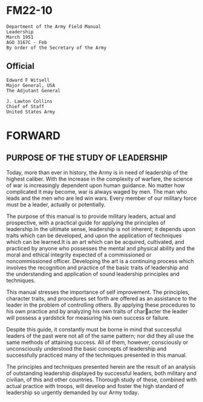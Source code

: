 # FM22-10

```
Department of the Army Field Manual
Leadership
March 1951
AGO 3167C - Feb
By order of the Secretary of the Army
```

## Official

```
Edward F Witsell
Major General, USA
The Adjutant General
```

```
J. Lawton Collins
Chief of Staff
United States Army
```

# FORWARD

## PURPOSE OF THE STUDY OF LEADERSHIP

Today, more than ever in history, the Army is in need of leadership of the highest caliber. With the increase in the complexity of warfare, the science of war is increasingly dependent upon human guidance. No matter how complicated it may become, war is always waged by men. The man who leads and the men who are led win wars. Every member of our military force must be a leader, actually or potentially.

The purpose of this manual is to provide military leaders, actual and prospective, with a practical guide for applying the principles of leadership.In the ultimate sense, leadership is not inherent; it depends upon traits which can be developed, and upon the application of techniques which can be learned.It is an art which can be acquired, cultivated, and practiced by anyone who possesses the mental and physical ability and the moral and ethical integrity expected of a commissioned or noncommissioned officer. Developing the art is a continuing process which involves the recognition and practice of the basic traits of leadership and the understanding and application of sound leadership principles and techniques.

This manual stresses the importance of self improvement. The principles, character traits, and procedures set forth are offered as an assistance to the leader in the problem of controlling others. By applying these procedures to his own practice and by analyzing his own traits of character the leader will possess a yardstick for measuring his own success or failure.

Despite this guide, it constantly must be borne in mind that successful leaders of the past were not all of the same pattern; nor did they all use the same methods of attaining success. All of them, however, consciously or unconsciously understood the basic concepts of leadership and successfully practiced many of the techniques presented in this
manual.

The principles and techniques presented herein are the result of an analysis of outstanding leadership displayed by successful leaders, both military and civilian, of this and other countries. Thorough study of these, combined with actual practice with troops, will develop and foster the high standard of leadership so urgently demanded by our Army today.
